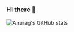 ### Hi there 👋


![Anurag's GitHub stats](https://github-readme-stats.vercel.app/api?username=pedrotbicons=true&theme=radical)
